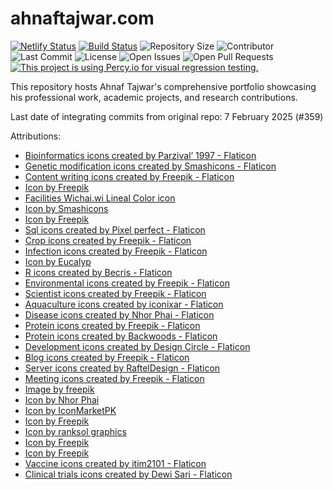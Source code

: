# ahnaftajwar.com

[![Netlify Status](https://api.netlify.com/api/v1/badges/a364e3c9-5c00-4438-ba1e-59c628b2fcce/deploy-status)](https://app.netlify.com/sites/ahnaftajwar-portfolio/deploys) [![Build Status](https://img.shields.io/endpoint.svg?url=https%3A%2F%2Factions-badge.atrox.dev%2FAhnafTajwar%2Fahnaftajwar-portfolio%2Fbadge%3Fref%3Dmain&style=flat)](https://actions-badge.atrox.dev/AhnafTajwar/ahnaftajwar-portfolio/goto?ref=main) ![Repository Size](https://img.shields.io/github/repo-size/AhnafTajwar/ahnaftajwar-portfolio) ![Contributor](https://img.shields.io/github/contributors/AhnafTajwar/ahnaftajwar-portfolio) ![Last Commit](https://img.shields.io/github/last-commit/AhnafTajwar/ahnaftajwar-portfolio) ![License](https://img.shields.io/github/license/AhnafTajwar/ahnaftajwar-portfolio) ![Open Issues](https://img.shields.io/github/issues/AhnafTajwar/ahnaftajwar-portfolio?color=important) ![Open Pull Requests](https://img.shields.io/github/issues-pr/AhnafTajwar/ahnaftajwar-portfolio?color=yellowgreen) [![This project is using Percy.io for visual regression testing.](https://percy.io/static/images/percy-badge.svg)](https://percy.io/7bafb801/ahnaftajwar-portfolio)

This repository hosts Ahnaf Tajwar's comprehensive portfolio showcasing his professional work, academic projects, and research contributions.

Last date of integrating commits from original repo: 7 February 2025 (#359)

Attributions:
- <a href="https://www.flaticon.com/free-icons/bioinformatics" title="bioinformatics icons">Bioinformatics icons created by Parzival’ 1997 - Flaticon</a>
- <a href="https://www.flaticon.com/free-icons/genetic-modification" title="genetic modification icons">Genetic modification icons created by Smashicons - Flaticon</a>
- <a href="https://www.flaticon.com/free-icons/content-writing" title="content writing icons">Content writing icons created by Freepik - Flaticon</a>
- <a href="https://www.freepik.com/icon/coding_1329016#fromView=keyword&page=1&position=10&uuid=3eea7e43-b844-4d7c-a1be-7bd12fbd1865">Icon by Freepik</a>
- <a href="https://www.freepik.com/icon/facilities_1642370#fromView=search&page=1&position=6&uuid=203f1375-af6e-430c-8397-9ed88cd9536b">Facilities Wichai.wi Lineal Color icon</a>
- <a href="https://www.freepik.com/icon/bug_4248117#fromView=search&page=1&position=83&uuid=aa82fce4-7620-4b3e-83d3-9b14e0af409a">Icon by Smashicons</a>
- <a href="https://www.freepik.com/icon/artificial-intelligence_901043#fromView=search&page=1&position=6&uuid=10315a40-b5fe-4676-b8ad-8ea9d23547f4">Icon by Freepik</a>
- <a href="https://www.flaticon.com/free-icons/sql" title="sql icons">Sql icons created by Pixel perfect - Flaticon</a>
- <a href="https://www.flaticon.com/free-icons/crop" title="crop icons">Crop icons created by Freepik - Flaticon</a>
- <a href="https://www.flaticon.com/free-icons/infection" title="Infection icons">Infection icons created by Freepik - Flaticon</a>
- <a href="https://www.freepik.com/icon/chlorophyll_1456535#fromView=search&page=1&position=5&uuid=e342ebe1-8863-4c69-a9f8-b61e26b761ae">Icon by Eucalyp</a>
- <a href="https://www.flaticon.com/free-icons/r" title="r icons">R icons created by Becris - Flaticon</a>
- <a href="https://www.flaticon.com/free-icons/environmental" title="Environmental icons">Environmental icons created by Freepik - Flaticon</a>
- <a href="https://www.flaticon.com/free-icons/scientist" title="scientist icons">Scientist icons created by Freepik - Flaticon</a>
- <a href="https://www.flaticon.com/free-icons/aquaculture" title="aquaculture icons">Aquaculture icons created by iconixar - Flaticon</a>
- <a href="https://www.flaticon.com/free-icons/disease" title="disease icons">Disease icons created by Nhor Phai - Flaticon</a>
- <a href="https://www.flaticon.com/free-icons/protein" title="protein icons">Protein icons created by Freepik - Flaticon</a>
- <a href="https://www.flaticon.com/free-icons/protein" title="protein icons">Protein icons created by Backwoods - Flaticon</a>
- <a href="https://www.flaticon.com/free-icons/development" title="development icons">Development icons created by Design Circle - Flaticon</a>
- <a href="https://www.flaticon.com/free-icons/blog" title="blog icons">Blog icons created by Freepik - Flaticon</a>
- <a href="https://www.flaticon.com/free-icons/server" title="server icons">Server icons created by RaftelDesign - Flaticon</a>
- <a href="https://www.flaticon.com/free-icons/meeting" title="meeting icons">Meeting icons created by Freepik - Flaticon</a>
- <a href="https://www.freepik.com/free-vector/pixel-rain-abstract-background_6283449.htm#fromView=search&page=1&position=0&uuid=793f72e5-5afd-4fd0-a544-c4f8fc843c88">Image by freepik</a>
- <a href="https://www.freepik.com/icon/partnership_2589792#fromView=keyword&page=1&position=12&uuid=51e33848-8e7a-4fd0-b9af-3a1bd1ec636c">Icon by Nhor Phai</a>
- <a href="https://www.freepik.com/search">Icon by IconMarketPK</a>
- <a href="https://www.freepik.com/icon/liver-cancer_2448410#fromView=search&page=1&position=37&uuid=030173d1-5736-4f02-b9d7-08d80bc352e1">Icon by Freepik</a>
- <a href="https://www.freepik.com/icon/network_10283949#fromView=search&page=1&position=6&uuid=53c03512-92ce-450e-b4b5-d88dabe043ad">Icon by ranksol graphics</a>
- <a href="https://www.freepik.com/icon/pills_822092#fromView=search&page=1&position=23&uuid=f847effc-a967-4f36-aa33-194be3deda66">Icon by Freepik</a>
- <a href="https://www.freepik.com/icon/diarrhea_7350779#fromView=search&page=1&position=64&uuid=e2c163d3-8469-4699-8c1d-71a31c608f3a">Icon by Freepik</a>
- <a href="https://www.flaticon.com/free-icons/vaccine" title="vaccine icons">Vaccine icons created by itim2101 - Flaticon</a>
- <a href="https://www.flaticon.com/free-icons/clinical-trials" title="clinical trials icons">Clinical trials icons created by Dewi Sari - Flaticon</a>